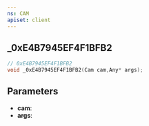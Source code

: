 ```yaml
---
ns: CAM
apiset: client
---
```

## _0xE4B7945EF4F1BFB2

```c
// 0xE4B7945EF4F1BFB2
void _0xE4B7945EF4F1BFB2(Cam cam,Any* args);
```


## Parameters
* **cam**:
* **args**: